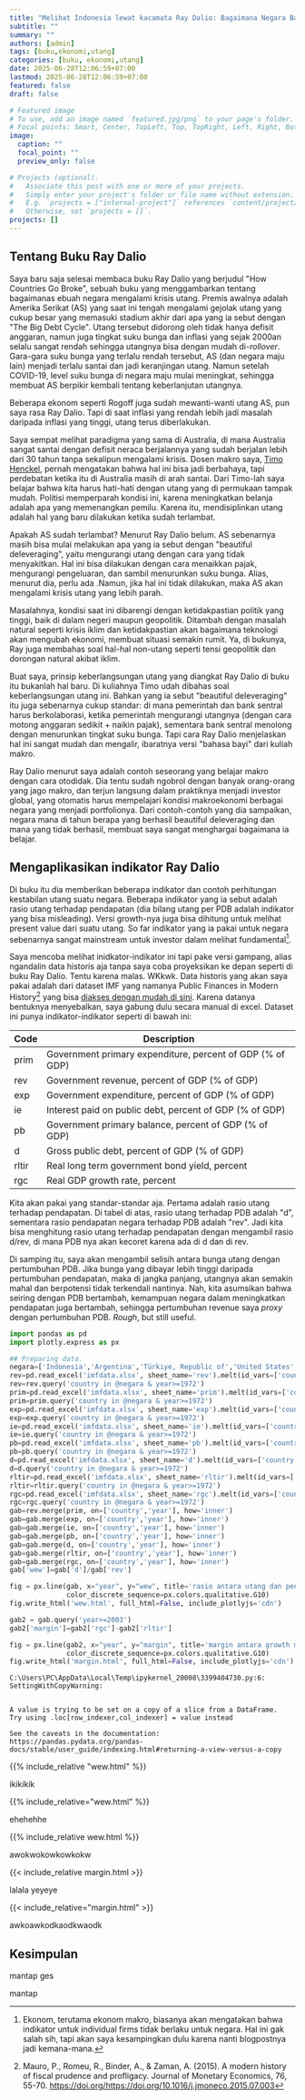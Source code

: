 ```yaml
---
title: "Melihat Indonesia lewat kacamata Ray Dalio: Bagaimana Negara Bankrut"
subtitle: ""
summary: ""
authors: [admin]
tags: [buku,ekonomi,utang]
categories: [buku, ekonomi,utang]
date: 2025-06-28T12:06:59+07:00
lastmod: 2025-06-28T12:06:59+07:00
featured: false
draft: false

# Featured image
# To use, add an image named `featured.jpg/png` to your page's folder.
# Focal points: Smart, Center, TopLeft, Top, TopRight, Left, Right, BottomLeft, Bottom, BottomRight.
image:
  caption: ""
  focal_point: ""
  preview_only: false

# Projects (optional).
#   Associate this post with one or more of your projects.
#   Simply enter your project's folder or file name without extension.
#   E.g. `projects = ["internal-project"]` references `content/project/deep-learning/index.md`.
#   Otherwise, set `projects = []`.
projects: []
---
```


## Tentang Buku Ray Dalio

Saya baru saja selesai membaca buku Ray Dalio yang berjudul "How Countries Go Broke", sebuah buku yang menggambarkan tentang bagaimanas ebuah negara mengalami krisis utang. Premis awalnya adalah Amerika Serikat (AS) yang saat ini tengah mengalami gejolak utang yang cukup besar yang memasuki stadium akhir dari apa yang ia sebut dengan "The Big Debt Cycle". Utang tersebut didorong oleh tidak hanya defisit anggaran, namun juga tingkat suku bunga dan inflasi yang sejak 2000an selalu sangat rendah sehingga utangnya bisa dengan mudah di-_rollover_. Gara-gara suku bunga yang terlalu rendah tersebut, AS (dan negara maju lain) menjadi terlalu santai dan jadi keranjingan utang. Namun setelah COVID-19, level suku bunga di negara maju mulai meningkat, sehingga membuat AS berpikir kembali tentang keberlanjutan utangnya.

Beberapa ekonom seperti Rogoff juga sudah mewanti-wanti utang AS, pun saya rasa Ray Dalio. Tapi di saat inflasi yang rendah lebih jadi masalah daripada inflasi yang tinggi, utang terus diberlakukan.

Saya sempat melihat paradigma yang sama di Australia, di mana Australia sangat santai dengan defisit neraca berjalannya yang sudah berjalan lebih dari 30 tahun tanpa sekalipun mengalami krisis. Dosen makro saya, [Timo Henckel](https://researchportalplus.anu.edu.au/en/persons/timo-henckel), pernah mengatakan bahwa hal ini bisa jadi berbahaya, tapi perdebatan ketika itu di Australia masih di arah santai. Dari Timo-lah saya belajar bahwa kita harus hati-hati dengan utang yang di permukaan tampak mudah. Politisi memperparah kondisi ini, karena meningkatkan belanja adalah apa yang memenangkan pemilu. Karena itu, mendisiplinkan utang adalah hal yang baru dilakukan ketika sudah terlambat.

Apakah AS sudah terlambat? Menurut Ray Dalio belum. AS sebenarnya masih bisa mulai melakukan apa yang ia sebut dengan "beautiful deleveraging", yaitu mengurangi utang dengan cara yang tidak menyakitkan. Hal ini bisa dilakukan dengan cara menaikkan pajak, mengurangi pengeluaran, dan sambil menurunkan suku bunga. Alias, menurut dia, perlu ada .Namun, jika hal ini tidak dilakukan, maka AS akan mengalami krisis utang yang lebih parah.

Masalahnya, kondisi saat ini dibarengi dengan ketidakpastian politik yang tinggi, baik di dalam negeri maupun geopolitik. Ditambah dengan masalah natural seperti krisis iklim dan ketidakpastian akan bagaimana teknologi akan mengubah ekonomi, membuat situasi semakin rumit. Ya, di bukunya, Ray juga membahas soal hal-hal non-utang seperti tensi geopolitik dan dorongan natural akibat iklim.

Buat saya, prinsip keberlangsungan utang yang diangkat Ray Dalio di buku itu bukanlah hal baru. Di kuliahnya Timo udah dibahas soal keberlangsungan utang ini. Bahkan yang ia sebut "beautiful deleveraging" itu juga sebenarnya cukup standar: di mana pemerintah dan bank sentral harus berkolaborasi, ketika pemerintah mengurangi utangnya (dengan cara motong anggaran sedikit + naikin pajak), sementara bank sentral menolong dengan menurunkan tingkat suku bunga. Tapi cara Ray Dalio menjelaskan hal ini sangat mudah dan mengalir, ibaratnya versi "bahasa bayi" dari kuliah makro.

Ray Dalio menurut saya adalah contoh seseorang yang belajar makro dengan cara otodidak. Dia tentu sudah ngobrol dengan banyak orang-orang yang jago makro, dan terjun langsung dalam praktiknya menjadi investor global, yang otomatis harus mempelajari kondisi makroekonomi berbagai negara yang menjadi portfolionya. Dari contoh-contoh yang dia sampaikan, negara mana di tahun berapa yang berhasil beautiful deleveraging dan mana yang tidak berhasil, membuat saya sangat menghargai bagaimana ia belajar.

## Mengaplikasikan indikator Ray Dalio

Di buku itu dia memberikan beberapa indikator dan contoh perhitungan kestabilan utang suatu negara. Beberapa indikator yang ia sebut adalah rasio utang terhadap pendapatan (dia bilang utang per PDB adalah indikator yang bisa misleading). Versi growth-nya juga bisa dihitung untuk melihat present value dari suatu utang. So far indikator yang ia pakai untuk negara sebenarnya sangat mainstream untuk investor dalam melihat fundamental[^1].

Saya mencoba melihat inidkator-indikator ini tapi pake versi gampang, alias ngandalin data historis aja tanpa saya coba proyeksikan ke depan seperti di buku Ray Dalio. Tentu karena malas. WKkwk. Data historis yang akan saya pakai adalah dari dataset IMF yang namanya Public Finances in Modern History[^2] yang bisa [diakses dengan mudah di sini](https://www.imf.org/external/datamapper/datasets/FPP). Karena datanya bentuknya menyebalkan, saya gabung dulu secara manual di excel. Dataset ini punya indikator-indikator seperti di bawah ini:

| Code   | Description                                                     |
|--------|-----------------------------------------------------------------|
| prim   | Government primary expenditure, percent of GDP (% of GDP)      |
| rev    | Government revenue, percent of GDP (% of GDP)                  |
| exp    | Government expenditure, percent of GDP (% of GDP)              |
| ie     | Interest paid on public debt, percent of GDP (% of GDP)        |
| pb     | Government primary balance, percent of GDP (% of GDP)          |
| d      | Gross public debt, percent of GDP (% of GDP)                   |
| rltir  | Real long term government bond yield, percent                  |
| rgc    | Real GDP growth rate, percent                                  |

Kita akan pakai yang standar-standar aja. Pertama adalah rasio utang terhadap pendapatan. Di tabel di atas, rasio utang terhadap PDB adalah "d", sementara rasio pendapatan negara terhadap PDB adalah "rev". Jadi kita bisa menghitung rasio utang terhadap pendapatan dengan mengambil rasio d/rev, di mana PDB nya akan kecoret karena ada di d dan di rev.

Di samping itu, saya akan mengambil selisih antara bunga utang dengan pertumbuhan PDB. Jika bunga yang dibayar lebih tinggi daripada pertumbuhan pendapatan, maka di jangka panjang, utangnya akan semakin mahal dan berpotensi tidak terkendali nantinya. Nah, kita asumsikan bahwa seiring dengan PDB bertambah, kemampuan negara dalam meningkatkan pendapatan juga bertambah, sehingga pertumbuhan revenue saya _proxy_ dengan pertumbuhan PDB. _Rough_, but still useful.


```python
import pandas as pd
import plotly.express as px
```


```python
## Preparing data.
negara=['Indonesia','Argentina','Türkiye, Republic of','United States','Japan'] ## Pilih negara yang mau dilihat
rev=pd.read_excel('imfdata.xlsx', sheet_name='rev').melt(id_vars=['country'], var_name='year', value_name='rev')
rev=rev.query('country in @negara & year>=1972')
prim=pd.read_excel('imfdata.xlsx', sheet_name='prim').melt(id_vars=['country'], var_name='year', value_name='prim')
prim=prim.query('country in @negara & year>=1972')
exp=pd.read_excel('imfdata.xlsx', sheet_name='exp').melt(id_vars=['country'], var_name='year', value_name='exp')
exp=exp.query('country in @negara & year>=1972')
ie=pd.read_excel('imfdata.xlsx', sheet_name='ie').melt(id_vars=['country'], var_name='year', value_name='ie')
ie=ie.query('country in @negara & year>=1972')
pb=pd.read_excel('imfdata.xlsx', sheet_name='pb').melt(id_vars=['country'], var_name='year', value_name='pb')
pb=pb.query('country in @negara & year>=1972')
d=pd.read_excel('imfdata.xlsx', sheet_name='d').melt(id_vars=['country'], var_name='year', value_name='d')
d=d.query('country in @negara & year>=1972')
rltir=pd.read_excel('imfdata.xlsx', sheet_name='rltir').melt(id_vars=['country'], var_name='year', value_name='rltir')
rltir=rltir.query('country in @negara & year>=1972')
rgc=pd.read_excel('imfdata.xlsx', sheet_name='rgc').melt(id_vars=['country'], var_name='year', value_name='rgc')
rgc=rgc.query('country in @negara & year>=1972')
gab=rev.merge(prim, on=['country','year'], how='inner')
gab=gab.merge(exp, on=['country','year'], how='inner')
gab=gab.merge(ie, on=['country','year'], how='inner')
gab=gab.merge(pb, on=['country','year'], how='inner')
gab=gab.merge(d, on=['country','year'], how='inner')
gab=gab.merge(rltir, on=['country','year'], how='inner')
gab=gab.merge(rgc, on=['country','year'], how='inner')
gab['wew']=gab['d']/gab['rev']
```


```python
fig = px.line(gab, x="year", y="wew", title='rasio antara utang dan pendapatan negara', color='country',
              color_discrete_sequence=px.colors.qualitative.G10)
fig.write_html('wew.html', full_html=False, include_plotlyjs='cdn')

gab2 = gab.query('year>=2003')
gab2['margin']=gab2['rgc']-gab2['rltir']

fig = px.line(gab2, x="year", y="margin", title='margin antara growth minus yield', color='country',
              color_discrete_sequence=px.colors.qualitative.G10)
fig.write_html('margin.html', full_html=False, include_plotlyjs='cdn')
```

    C:\Users\PC\AppData\Local\Temp\ipykernel_20008\3399404730.py:6: SettingWithCopyWarning:
    
    
    A value is trying to be set on a copy of a slice from a DataFrame.
    Try using .loc[row_indexer,col_indexer] = value instead
    
    See the caveats in the documentation: https://pandas.pydata.org/pandas-docs/stable/user_guide/indexing.html#returning-a-view-versus-a-copy
    
    

{{% include_relative "wew.html" %}}

ikikikik

{{% include_relative="wew.html" %}}

ehehehhe

{{% include_relative wew.html %}}

awokwokowkowkokw

{{< include_relative margin.html >}} 

lalala yeyeye

{{< include_relative="margin.html" >}}


awkoawkodkaodkwaodk

## Kesimpulan

mantap ges

mantap

[^1]: Ekonom, terutama ekonom makro, biasanya akan mengatakan bahwa indikator untuk individual firms tidak berlaku untuk negara. Hal ini gak salah sih, tapi akan saya kesampingkan dulu karena nanti blogpostnya jadi kemana-mana.
[^2]: Mauro, P., Romeu, R., Binder, A., & Zaman, A. (2015). A modern history of fiscal prudence and profligacy. Journal of Monetary Economics, 76, 55-70. https://doi.org/https://doi.org/10.1016/j.jmoneco.2015.07.003 
